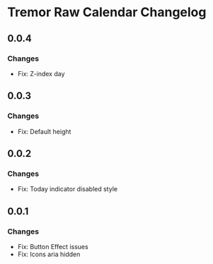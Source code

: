 # Tremor Raw Calendar Changelog

## 0.0.4

### Changes

- Fix: Z-index day

## 0.0.3

### Changes

- Fix: Default height

## 0.0.2

### Changes

- Fix: Today indicator disabled style

## 0.0.1

### Changes

- Fix: Button Effect issues
- Fix: Icons aria hidden
